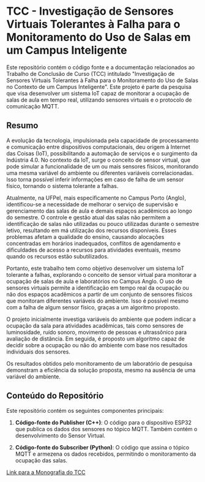 # TCC - Investigação de Sensores Virtuais Tolerantes à Falha para o Monitoramento do Uso de Salas em um Campus Inteligente

Este repositório contém o código fonte e a documentação relacionados ao Trabalho de Conclusão de Curso (TCC) intitulado "Investigação de Sensores Virtuais Tolerantes à Falha para o Monitoramento do Uso de Salas no Contexto de um Campus Inteligente". Este projeto é parte da pesquisa que visa desenvolver um sistema IoT capaz de monitorar a ocupação de salas de aula em tempo real, utilizando sensores virtuais e o protocolo de comunicação MQTT.

## Resumo
A evolução da tecnologia, impulsionada pela capacidade de processamento e comunicação entre dispositivos computacionais, deu origem à Internet das Coisas (IoT), possibilitando a automação de serviços e o surgimento da Indústria 4.0. No contexto da IoT, surge o conceito de sensor virtual, que pode simular a funcionalidade de um ou mais sensores físicos, monitorando uma mesma variável do ambiente ou diferentes variáveis correlacionadas. Isso torna possível inferir informações em caso de falha de um sensor físico, tornando o sistema tolerante a falhas.

Atualmente, na UFPel, mais especificamente no Campus Porto (Anglo), identificou-se a necessidade de melhorar o serviço de supervisão e gerenciamento das salas de aula e demais espaços acadêmicos ao longo do semestre. O controle e gestão atual das salas não permitem a identificação de salas não utilizadas ou pouco utilizadas durante o semestre letivo, resultando em má utilização dos recursos disponíveis. Esses problemas afetam a qualidade do ensino, causando alocações concentradas em horários inadequados, conflitos de agendamento e dificuldades de acesso a recursos para atividades eventuais, mesmo quando os recursos estão subutilizados.

Portanto, este trabalho tem como objetivo desenvolver um sistema IoT tolerante a falhas, explorando o conceito de sensor virtual para monitorar a ocupação de salas de aula e laboratórios no Campus Anglo. O uso de sensores virtuais permite a identificação em tempo real da ocupação ou não dos espaços acadêmicos a partir de um conjunto de sensores físicos que monitoram diferentes variáveis do ambiente. Isso é possível mesmo com a falha de algum sensor físico, graças a um algoritmo proposto.

O projeto inicialmente investiga variáveis do ambiente que podem indicar a ocupação da sala para atividades acadêmicas, tais como sensores de luminosidade, ruído sonoro, movimento de pessoas e ultrassônico para avaliação de distância. Em seguida, é proposto um algoritmo capaz de decidir sobre a ocupação ou não do ambiente com base nos resultados individuais dos sensores.

Os resultados obtidos pelo monitoramento de um laboratório de pesquisa demonstram a eficiência da solução proposta, mesmo na ausência de uma variável do ambiente.

## Conteúdo do Repositório

Este repositório contém os seguintes componentes principais:

1. **Código-fonte do Publisher (C++)**: O código para o dispositivo ESP32 que publica os dados dos sensores no tópico MQTT. Também contém o desenvolvimento do Sensor Virtual.

2. **Código-fonte do Subscriber (Python)**: O código que assina o tópico MQTT e armezena os dados recebidos, permitindo o monitoramento da ocupação das salas.


[Link para a Monografia do TCC](https://github.com/emersondont/TCC/blob/main/Monografia_TCC_Emerson_Vieira.pdf)


